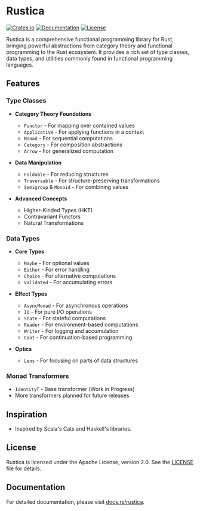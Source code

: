 # Rustica

[![Crates.io](https://img.shields.io/crates/v/rustica.svg)](https://crates.io/crates/rustica)
[![Documentation](https://docs.rs/rustica/badge.svg)](https://docs.rs/rustica)
[![License](https://img.shields.io/badge/license-Apache--2.0-blue.svg)](LICENSE)

Rustica is a comprehensive functional programming library for Rust, bringing powerful abstractions from category theory and functional programming to the Rust ecosystem. It provides a rich set of type classes, data types, and utilities commonly found in functional programming languages.

## Features

### Type Classes
- **Category Theory Foundations**
  - `Functor` - For mapping over contained values
  - `Applicative` - For applying functions in a context
  - `Monad` - For sequential computations
  - `Category` - For composition abstractions
  - `Arrow` - For generalized computation

- **Data Manipulation**
  - `Foldable` - For reducing structures
  - `Traversable` - For structure-preserving transformations
  - `Semigroup` & `Monoid` - For combining values

- **Advanced Concepts**
  - Higher-Kinded Types (HKT)
  - Contravariant Functors
  - Natural Transformations

### Data Types
- **Core Types**
  - `Maybe` - For optional values
  - `Either` - For error handling
  - `Choice` - For alternative computations
  - `Validated` - For accumulating errors

- **Effect Types**
  - `AsyncMonad` - For asynchronous operations
  - `IO` - For pure I/O operations
  - `State` - For stateful computations
  - `Reader` - For environment-based computations
  - `Writer` - For logging and accumulation
  - `Cont` - For continuation-based programming

- **Optics**
  - `Lens` - For focusing on parts of data structures

### Monad Transformers
- `IdentityT` - Base transformer (Work in Progress)
- More transformers planned for future releases

## Inspiration
- Inspired by Scala's Cats and Haskell's libraries.

## License
Rustica is licensed under the Apache License, version 2.0. See the [LICENSE](LICENSE) file for details.

## Documentation
For detailed documentation, please visit [docs.rs/rustica](https://docs.rs/rustica).